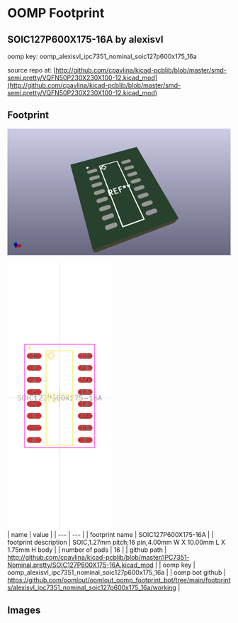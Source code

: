# OOMP Footprint  
## SOIC127P600X175-16A  by alexisvl  
  
oomp key: oomp_alexisvl_ipc7351_nominal_soic127p600x175_16a  
  
source repo at: [http://github.com/cpavlina/kicad-pcblib/blob/master/smd-semi.pretty/VQFN50P230X230X100-12.kicad_mod](http://github.com/cpavlina/kicad-pcblib/blob/master/smd-semi.pretty/VQFN50P230X230X100-12.kicad_mod)  
## Footprint  
  
[![working_kicad_pcb_3d.png](working_kicad_pcb_3d_600.png)](working_kicad_pcb_3d.png)  
  
[![working.png](working_600.png)](working.png)  
| name | value | 
| --- | --- | 
| footprint name | SOIC127P600X175-16A | 
| footprint description | SOIC,1.27mm pitch;16 pin,4.00mm W X 10.00mm L X 1.75mm H body | 
| number of pads | 16 | 
| github path | http://github.com/cpavlina/kicad-pcblib/blob/master/IPC7351-Nominal.pretty/SOIC127P600X175-16A.kicad_mod | 
| oomp key | oomp_alexisvl_ipc7351_nominal_soic127p600x175_16a | 
| oomp bot github | https://github.com/oomlout/oomlout_oomp_footprint_bot/tree/main/footprints/alexisvl_ipc7351_nominal_soic127p600x175_16a/working | 
## Images  
